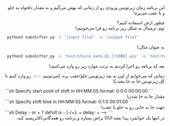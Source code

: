 <div dir="rtl" alighn="right">
این برنامه زمان زیرنویس ورودی رو از زمانی که بهش می‌گیم و به مقدار دلخواه به جلو و یا عقب می‌بره\


چطور ازش استفاده کنیم؟\
توی ترمینال به شکل زیر برنامه رو فرا می‌خونیم:\
 </div>

```sh
 python3 subshifter.py -i '[input file]' -o '[output file]'

```
<div dir="rtl" alighn="right">
به عنوان مثال:\
 </div>



```sh
 python3 subshifter.py -i 'test/Steins.Gate.01.[720BD].ass' -o 'test/test.ass'

```




<div dir="rtl" alighn="right">


بعد که برنامه رو اجرا کردیم به ترتب موارد زیر رو وارد می‌کنیم:\

زمانی که می‌خوایم از اون به بعد زیرنویس جلو/عقب بره، [می‌تونیم ۰:۰:۰ رو وارد کنیم تا کل زیرنویس جا به جا بشه.]\
 </div>
```sh
Specify start point of shift in HH:MM:SS format: 0:0:0
00:00:00
```

<div dir="rtl" alighn="right">
مقدار جا به جا شدن\
 </div>
```sh
Specify shift time in HH:MM:SS format: 0:1:0
00:01:00
```
<div dir="rtl" alighn="right">
جهت جا به جایی رو به جلو یا عقب\
 </div>
```sh
Delay - or + ? defult is - [-/+]: +
delay: + -->
```
<div dir="rtl" alighn="right">
در انتها یک جوانمرد پیدا بشه GUI براش بسازه و برنامه رو همه‌گانی/کابرپسند کنه.
 </div>
